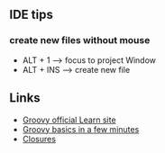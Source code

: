 ## IDE tips

### create new files without mouse

- ALT + 1 --> focus to project Window
- ALT + INS --> create new file

## Links

- [Groovy official Learn site](http://www.groovy-lang.org/learn.html)
- [Groovy basics in a few minutes](https://learnxinyminutes.com/docs/groovy/)
- [Closures](http://www.groovy-lang.org/closures.html)


